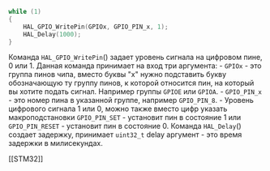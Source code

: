 ```C
while (1)
{
	HAL_GPIO_WritePin(GPIOx, GPIO_PIN_x, 1);
	HAL_Delay(1000);
}
```
Команда `HAL_GPIO_WritePin`() задает уровень сигнала на цифровом пине, 0 или 1. Данная команда принимает на вход три аргумента:
	- `GPIOx` - это группа пинов чипа, вместо буквы "x" нужно подставить букву обозначающую ту группу пинов, к которой относится пин, на который вы хотите подать сигнал. Например группы `GPIOE` или `GPIOA`.
	- `GPIO_PIN_x` - это номер пина в указанной группе, например `GPIO_PIN_8`.
	- Уровень цифрового сигнала 1 или 0, можно также вместо цифр указать макроподстановки `GPIO_PIN_SET` - установит пин в состояние 1 или `GPIO_PIN_RESET` - установит пин в состояние 0.
Команда `HAL_Delay`() создает задержку, принимает `uint32_t` delay аргумент - это время задержки в милисeкундах. 

[[STM32]]
